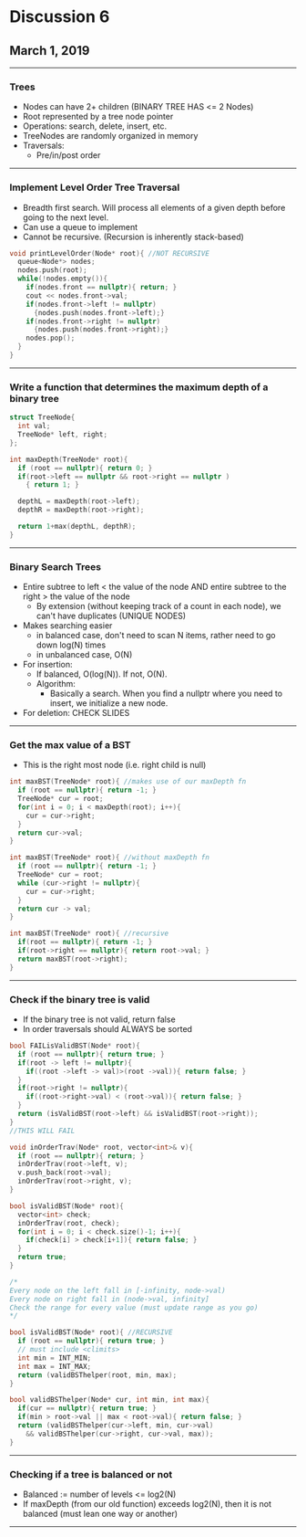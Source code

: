 # Discussion 6
## March 1, 2019
---
### Trees
- Nodes can have 2+ children (BINARY TREE HAS <= 2 Nodes)
- Root represented by a tree node pointer
- Operations: search, delete, insert, etc.
- TreeNodes are randomly organized in memory
- Traversals:
  - Pre/in/post order
---
### Implement Level Order Tree Traversal
- Breadth first search. Will process all elements of a given depth before going to the next level.
- Can use a queue to implement
- Cannot be recursive. (Recursion is inherently stack-based)

```c++
void printLevelOrder(Node* root){ //NOT RECURSIVE
  queue<Node*> nodes;
  nodes.push(root);
  while(!nodes.empty()){
    if(nodes.front == nullptr){ return; }
    cout << nodes.front->val;
    if(nodes.front->left != nullptr)
      {nodes.push(nodes.front->left);}
    if(nodes.front->right != nullptr)
      {nodes.push(nodes.front->right);}
    nodes.pop();
  }
}
```
---
### Write a function that determines the maximum depth of a binary tree
```c++
struct TreeNode{
  int val;
  TreeNode* left, right;
};

int maxDepth(TreeNode* root){
  if (root == nullptr){ return 0; }
  if(root->left == nullptr && root->right == nullptr )
    { return 1; }

  depthL = maxDepth(root->left);
  depthR = maxDepth(root->right);

  return 1+max(depthL, depthR);
}
```
---
### Binary Search Trees
- Entire subtree to left < the value of the node AND entire subtree to the right > the value of the node
  - By extension (without keeping track of a count in each node), we can't have duplicates (UNIQUE NODES)
- Makes searching easier
  - in balanced case, don't need to scan N items, rather need to go down log(N) times
  - in unbalanced case, O(N)
- For insertion:
  - If balanced, O(log(N)). If not, O(N).
  - Algorithm:
    - Basically a search. When you find a nullptr where you need to insert, we initialize a new node.
- For deletion: CHECK SLIDES
---
### Get the max value of a BST
- This is the right most node (i.e. right child is null)

```c++
int maxBST(TreeNode* root){ //makes use of our maxDepth fn
  if (root == nullptr){ return -1; }
  TreeNode* cur = root;
  for(int i = 0; i < maxDepth(root); i++){
    cur = cur->right;
  }
  return cur->val;
}

int maxBST(TreeNode* root){ //without maxDepth fn
  if (root == nullptr){ return -1; }
  TreeNode* cur = root;
  while (cur->right != nullptr){
    cur = cur->right;
  }
  return cur -> val;
}

int maxBST(TreeNode* root){ //recursive
  if(root == nullptr){ return -1; }
  if(root->right == nullptr){ return root->val; }
  return maxBST(root->right);
}
```
---
### Check if the binary tree is valid
- If the binary tree is not valid, return false
- In order traversals should ALWAYS be sorted

```c++
bool FAILisValidBST(Node* root){
  if (root == nullptr){ return true; }
  if(root -> left != nullptr){
    if((root ->left -> val)>(root ->val)){ return false; }
  }
  if(root->right != nullptr){
    if((root->right->val) < (root->val)){ return false; }
  }
  return (isValidBST(root->left) && isValidBST(root->right));
}
//THIS WILL FAIL

void inOrderTrav(Node* root, vector<int>& v){
  if (root == nullptr){ return; }
  inOrderTrav(root->left, v);
  v.push_back(root->val);
  inOrderTrav(root->right, v);
}

bool isValidBST(Node* root){
  vector<int> check;
  inOrderTrav(root, check);
  for(int i = 0; i < check.size()-1; i++){
    if(check[i] > check[i+1]){ return false; }
  }
  return true;
}

/*
Every node on the left fall in [-infinity, node->val)
Every node on right fall in (node->val, infinity]
Check the range for every value (must update range as you go)
*/

bool isValidBST(Node* root){ //RECURSIVE
  if (root == nullptr){ return true; }
  // must include <climits>
  int min = INT_MIN;
  int max = INT_MAX;
  return (validBSThelper(root, min, max);
}

bool validBSThelper(Node* cur, int min, int max){
  if(cur == nullptr){ return true; }
  if(min > root->val || max < root->val){ return false; }
  return (validBSThelper(cur->left, min, cur->val)
    && validBSThelper(cur->right, cur->val, max));  
}
```
---
### Checking if a tree is balanced or not
- Balanced := number of levels <= log2(N)
- If maxDepth (from our old function) exceeds log2(N), then it is not balanced (must lean one way or another)
---
